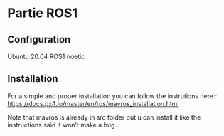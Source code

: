 # Partie ROS1

## Configuration

Ubuntu 20.04
ROS1 noetic

## Installation

For a simple and proper installation you can follow the instrutions here : 
https://docs.px4.io/master/en/ros/mavros_installation.html


Note that mavros is already in src folder put u can install it like the instructions said it won't make a bug.

